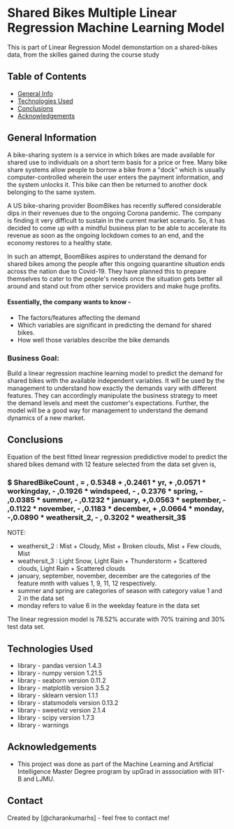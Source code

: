 # Shared Bikes Multiple Linear Regression Machine Learning Model
This is part of Linear Regression Model demonstartion on a shared-bikes data, from the skilles gained during the course study

## Table of Contents
* [General Info](#general-information)
* [Technologies Used](#technologies-used)
* [Conclusions](#conclusions)
* [Acknowledgements](#acknowledgements)


## General Information
A bike-sharing system is a service in which bikes are made available for shared use to individuals on a short term basis for a price or free. Many bike share systems allow people to borrow a bike from a "dock" which is usually computer-controlled wherein the user enters the payment information, and the system unlocks it. This bike can then be returned to another dock belonging to the same system.

A US bike-sharing provider BoomBikes has recently suffered considerable dips in their revenues due to the ongoing Corona pandemic. The company is finding it very difficult to sustain in the current market scenario. So, it has decided to come up with a mindful business plan to be able to accelerate its revenue as soon as the ongoing lockdown comes to an end, and the economy restores to a healthy state. 

In such an attempt, BoomBikes aspires to understand the demand for shared bikes among the people after this ongoing quarantine situation ends across the nation due to Covid-19. They have planned this to prepare themselves to cater to the people's needs once the situation gets better all around and stand out from other service providers and make huge profits.

#### Essentially, the company wants to know - 
* The factors/features affecting the demand
* Which variables are significant in predicting the demand for shared bikes.
* How well those variables describe the bike demands

### Business Goal:
Build a linear regression machine learning model to predict the demand for shared bikes with the available independent variables. It will be used by the management to understand how exactly the demands vary with different features. They can accordingly manipulate the business strategy to meet the demand levels and meet the customer's expectations. Further, the model will be a good way for management to understand the demand dynamics of a new market.


## Conclusions

Equation of the best fitted linear regression predidictive model to predict the shared bikes demand with 12 feature selected from the data set given is,

### $ SharedBikeCount \, = \, 0.5348 + \,0.2461 * yr\, + \,0.0571 * workingday\, - \,0.1926 *  windspeed\, - \, 0.2376 * spring\, - \,0.0385 * summer\,  -  \,0.1232 * january\, +\,0.0563 * september\, - \,0.1122 * november\, - \,0.1183 * december\, + \,0.0664 * monday\, -\,0.0890 * weathersit_2\, - \, 0.3202 * weathersit_3$ 

NOTE: 
* weathersit_2 : Mist + Cloudy, Mist + Broken clouds, Mist + Few clouds, Mist<br>
* weathersit_3 : Light Snow, Light Rain + Thunderstorm + Scattered clouds, Light Rain + Scattered clouds
* january, september, november, december are the categories of the feature mnth with values 1, 9, 11, 12 respectively.
* summer and spring are categories of season with category value 1 and 2 in the data set
* monday refers to value 6 in the weekday feature in the data set

The linear regression model is 78.52% accurate with 70% training and 30% test data set.


## Technologies Used
- library -  pandas  version  1.4.3
- library -  numpy  version  1.21.5
- library -  seaborn  version  0.11.2
- library -  matplotlib  version  3.5.2
- library -  sklearn  version  1.1.1
- library -  statsmodels  version  0.13.2
- library -  sweetviz  version  2.1.4
- library -  scipy  version  1.7.3
- library -  warnings

## Acknowledgements

- This project was done as part of the Machine Learning and Artificial Intelligence Master Degree program by upGrad in asssociation with IIIT-B and LJMU.


## Contact
Created by [@charankumarhs] - feel free to contact me!
